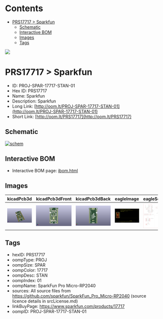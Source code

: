 



Contents
========

* [PRS17717 > Sparkfun](#prs17717--sparkfun)
	* [Schematic](#schematic)
	* [Interactive BOM](#interactive-bom)
	* [Images](#images)
	* [Tags](#tags)
  
![][im]
# PRS17717 > Sparkfun

- ID: PROJ-SPAR-17717-STAN-01
- Hex ID: PRS17717
- Name: Sparkfun
- Description: Sparkfun
- Long Link: [http://oom.lt/PROJ-SPAR-17717-STAN-01](http://oom.lt/PROJ-SPAR-17717-STAN-01)
- Short Link: [http://oom.lt/PRS17717](http://oom.lt/PRS17717)

## Schematic
  
[![schem](eagleSchemImage.png)](eagleSchemImage.png)
## Interactive BOM

- Interactive BOM page: [ibom.html](https://htmlpreview.github.io/?https://github.com/oomlout/oomlout_OOMP_projects/blob/main/PROJ-SPAR-17717-STAN-01/kicad/bom/ibom.html)

## Images
  
  

|kicadPcb3d|kicadPcb3dFront|kicadPcb3dBack|eagleImage|eagleSchemImage|
| :---: | :---: | :---: | :---: | :---: |
|[![kicadPcb3d](kicadPcb3d_140.png)](kicadPcb3d.png)|[![kicadPcb3dFront](kicadPcb3dFront_140.png)](kicadPcb3dFront.png)|[![kicadPcb3dBack](kicadPcb3dBack_140.png)](kicadPcb3dBack.png)|[![eagleImage](eagleImage_140.png)](eagleImage.png)|[![eagleSchemImage](eagleSchemImage_140.png)](eagleSchemImage.png)|

## Tags

- hexID: PRS17717
- oompType: PROJ
- oompSize: SPAR
- oompColor: 17717
- oompDesc: STAN
- oompIndex: 01
- oompName: SparkFun Pro Micro-RP2040
- sources: All source files from https://github.com/sparkfun/SparkFun_Pro_Micro-RP2040 (source licence details in srcLicense.md)
- linkBuyPage: https://www.sparkfun.com/products/17717
- oompID: PROJ-SPAR-17717-STAN-01



[im]: kicadPcb3d_450.png
